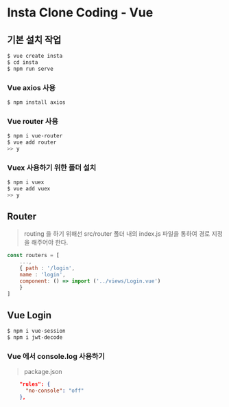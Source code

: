 # Insta Clone Coding - Vue

## 기본 설치 작업

```bash
$ vue create insta
$ cd insta
$ npm run serve
```

### Vue axios 사용

```bash
$ npm install axios
```

### Vue router 사용

```bash
$ npm i vue-router
$ vue add router
>> y
```

### Vuex 사용하기 위한 폴더 설치

```bash
$ npm i vuex
$ vue add vuex
>> y
```

## Router

> routing 을 하기 위해선 src/router 폴더 내의 index.js 파일을 통하여 경로 지정을 해주어야 한다.

```javascript
const routers = [
    ...,
    { path : '/login',
    name : 'login',
    component: () => import ('../views/Login.vue')
	}
]
```



## Vue Login

```bash
$ npm i vue-session
$ npm i jwt-decode
```

















### Vue 에서 console.log 사용하기

> package.json

```json
    "rules": {
      "no-console": "off"
    },
```

